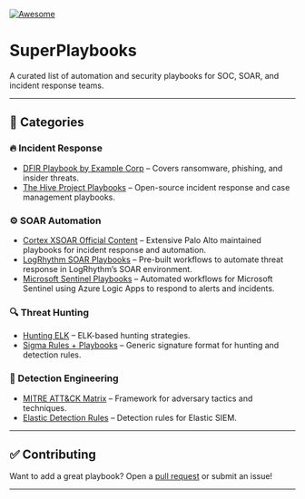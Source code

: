 [![Awesome](https://awesome.re/badge.svg)](https://awesome.re)
# SuperPlaybooks
A curated list of automation and security playbooks for SOC, SOAR, and incident response teams.

---

## 📂 Categories

### 🔥 Incident Response
- [DFIR Playbook by Example Corp](https://example.com) – Covers ransomware, phishing, and insider threats.
- [The Hive Project Playbooks](https://github.com/TheHive-Project/TheHive) – Open-source incident response and case management playbooks.

### ⚙️ SOAR Automation
- [Cortex XSOAR Official Content](https://github.com/demisto/content) – Extensive Palo Alto maintained playbooks for incident response and automation.
- [LogRhythm SOAR Playbooks](https://github.com/LogRhythm/SOAR-Playbooks) – Pre-built workflows to automate threat response in LogRhythm’s SOAR environment.
- [Microsoft Sentinel Playbooks](https://github.com/Azure/Azure-Sentinel/tree/master/Playbooks) – Automated workflows for Microsoft Sentinel using Azure Logic Apps to respond to alerts and incidents.

### 🔍 Threat Hunting
- [Hunting ELK](https://github.com/Neo23x0/THOR) – ELK-based hunting strategies.
- [Sigma Rules + Playbooks](https://github.com/SigmaHQ/sigma) – Generic signature format for hunting and detection rules.

### 🧪 Detection Engineering
- [MITRE ATT&CK Matrix](https://attack.mitre.org/) – Framework for adversary tactics and techniques.
- [Elastic Detection Rules](https://github.com/elastic/detection-rules) – Detection rules for Elastic SIEM.

---

## ✅ Contributing

Want to add a great playbook? Open a [pull request](https://github.com/mmmalfares/SuperPlaybooks/pulls) or submit an issue!

---


